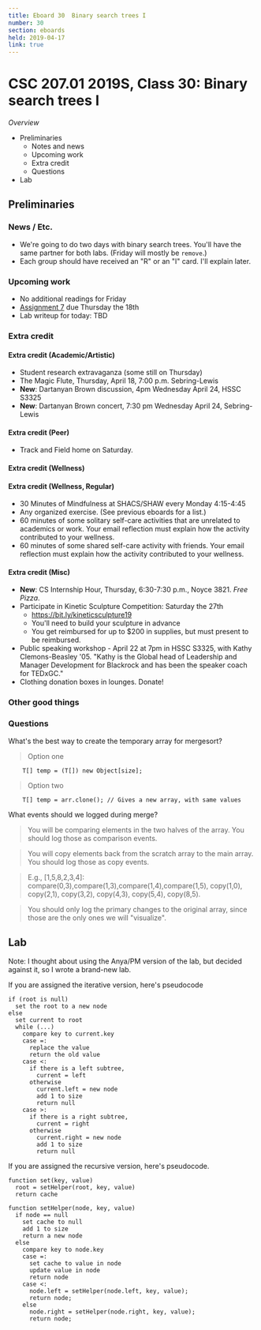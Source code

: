 ```yaml
---
title: Eboard 30  Binary search trees I
number: 30
section: eboards
held: 2019-04-17
link: true
---
```

CSC 207.01 2019S, Class 30:  Binary search trees I
==================================================

_Overview_

* Preliminaries
    * Notes and news
    * Upcoming work
    * Extra credit
    * Questions
* Lab

Preliminaries
-------------

### News / Etc.

* We're going to do two days with binary search trees.  You'll have
  the same partner for both labs.  (Friday will mostly be `remove`.)
* Each group should have received an "R" or an "I" card.  I'll
  explain later.

### Upcoming work

* No additional readings for Friday
* [Assignment 7](../assignments/assignment07) due Thursday the 18th
* Lab writeup for today: TBD

### Extra credit

#### Extra credit (Academic/Artistic)

* Student research extravaganza (some still on Thursday)
* The Magic Flute, Thursday, April 18, 7:00 p.m. Sebring-Lewis
* **New**: Dartanyan Brown discussion, 4pm Wednesday April 24, HSSC S3325
* **New**: Dartanyan Brown concert, 7:30 pm Wednesday April 24, Sebring-Lewis

#### Extra credit (Peer)

* Track and Field home on Saturday.  

#### Extra credit (Wellness)

#### Extra credit (Wellness, Regular)

* 30 Minutes of Mindfulness at SHACS/SHAW every Monday 4:15-4:45
* Any organized exercise.  (See previous eboards for a list.)
* 60 minutes of some solitary self-care activities that are unrelated to 
  academics or work.  Your email reflection must explain how
  the activity contributed to your wellness.
* 60 minutes of some shared self-care activity with friends.  Your email 
  reflection must explain how the activity contributed to your wellness.

#### Extra credit (Misc)

* **New**: CS Internship Hour, Thursday, 6:30-7:30 p.m., Noyce 3821. 
  _Free Pizza_.
* Participate in Kinetic Sculpture Competition: Saturday the 27th
    * <https://bit.ly/kineticsculpture19>
    * You'll need to build your sculpture in advance
    * You get reimbursed for up to $200 in supplies, but must present
      to be reimbursed.
* Public speaking workshop - April 22 at 7pm in HSSC S3325, with
  Kathy Clemons-Beasley '05.  "Kathy is the Global head of Leadership
  and Manager Development for Blackrock and has been the speaker
  coach for TEDxGC."
* Clothing donation boxes in lounges.  Donate! 

### Other good things

### Questions

What's the best way to create the temporary array for mergesort?

> Option one

        T[] temp = (T[]) new Object[size];

> Option two

        T[] temp = arr.clone(); // Gives a new array, with same values

What events should we logged during merge?

> You will be comparing elements in the two halves of the array.  You
  should log those as comparison events.

> You will copy elements back from the scratch array to the main array.
  You should log those as copy events.

> E.g., [1,5,8,2,3,4]: compare(0,3),compare(1,3),compare(1,4),compare(1,5),
  copy(1,0), copy(2,1), copy(3,2), copy(4,3), copy(5,4), copy(8,5).

> You should only log the primary changes to the original array, since those
  are the only ones we will "visualize".

Lab
---

Note: I thought about using the Anya/PM version of the lab, but decided
against it, so I wrote a brand-new lab.  

If you are assigned the iterative version, here's pseudocode

```text
if (root is null)
  set the root to a new node
else
  set current to root
  while (...) 
    compare key to current.key
    case =:
      replace the value
      return the old value
    case <:
      if there is a left subtree, 
        current = left
      otherwise
        current.left = new node
        add 1 to size
        return null
    case >:
      if there is a right subtree, 
        current = right
      otherwise
        current.right = new node
        add 1 to size
        return null
```

If you are assigned the recursive version, here's pseudocode.

```text
function set(key, value)
  root = setHelper(root, key, value)
  return cache

function setHelper(node, key, value)
  if node == null
    set cache to null
    add 1 to size
    return a new node
  else
    compare key to node.key
    case =:
      set cache to value in node
      update value in node
      return node
    case <:
      node.left = setHelper(node.left, key, value);
      return node;
    else
      node.right = setHelper(node.right, key, value);
      return node;
```

